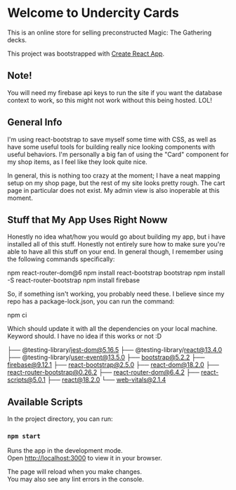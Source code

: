 # Welcome to Undercity Cards

This is an online store for selling preconstructed Magic: The Gathering decks.

This project was bootstrapped with [Create React App](https://github.com/facebook/create-react-app).

## Note!

You will need my firebase api keys to run the site if you want the database context to work, so this might not work without this being hosted. LOL!

## General Info

I'm using react-bootstrap to save myself some time with CSS, as well as have some useful tools for building really nice looking components with useful behaviors. I'm personally a big fan of using the "Card" component for my shop items, as I feel like they look quite nice.

In general, this is nothing too crazy at the moment; I have a neat mapping setup on my shop page, but the rest of my site looks pretty rough. The cart page in particular does not exist. My admin view is also inoperable at this moment.

## Stuff that My App Uses Right Noww

Honestly no idea what/how you would go about building my app, but i have installed all of this stuff. Honestly not entirely sure how to make sure you're able to have all this stuff on your end. In general though, I remember using the following commands specifically:

npm react-router-dom@6
npm install react-bootstrap bootstrap
npm install -S react-router-bootstrap
npm install firebase

So, if something isn't working, you probably need these. I believe since my repo has a package-lock.json, you can run the command:

npm ci

Which should update it with all the dependencies on your local machine. Keyword should. I have no idea if this works or not :D

├── @testing-library/jest-dom@5.16.5
├── @testing-library/react@13.4.0
├── @testing-library/user-event@13.5.0
├── bootstrap@5.2.2
├── firebase@9.12.1
├── react-bootstrap@2.5.0
├── react-dom@18.2.0
├── react-router-bootstrap@0.26.2
├── react-router-dom@6.4.2
├── react-scripts@5.0.1
├── react@18.2.0
└── web-vitals@2.1.4

## Available Scripts

In the project directory, you can run:

### `npm start`

Runs the app in the development mode.\
Open [http://localhost:3000](http://localhost:3000) to view it in your browser.

The page will reload when you make changes.\
You may also see any lint errors in the console.
